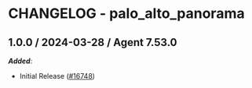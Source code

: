 # CHANGELOG - palo_alto_panorama

<!-- towncrier release notes start -->

## 1.0.0 / 2024-03-28 / Agent 7.53.0

***Added***:

* Initial Release ([#16748](https://github.com/DataDog/integrations-core/pull/16748))
